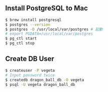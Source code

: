 ## Install PostgreSQL to Mac

```sh
$ brew install postgresql
$ postgres --version
$ postgres -D /usr/local/var/postgres # 起動
# export PGDATA=/usr/local/var/postgres
$ pg_ctl start
$ pg_ctl stop
```

## Create DB User

```sh
$ createuser -P vegeta
# Input password twice
$ createdb dragon_ball_db -O vegeta
$ psql -U vegeta dragon_ball_db
```
